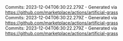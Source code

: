 Commits: 2023-12-04T06:30:22.279Z - Generated via https://github.com/marketplace/actions/artificial-grass
<br>
Commits: 2023-12-04T06:30:22.279Z - Generated via https://github.com/marketplace/actions/artificial-grass
<br>
Commits: 2023-12-04T06:30:22.279Z - Generated via https://github.com/marketplace/actions/artificial-grass
<br>
